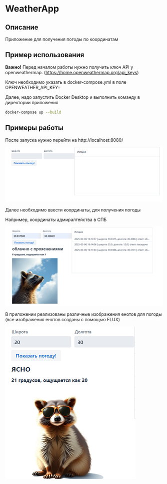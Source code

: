 # WeatherApp

## Описание

Приложение для получения погоды по координатам

## Пример использования

**Важно!** Перед началом работы нужно получить ключ API у openweathermap. (https://home.openweathermap.org/api_keys)

Ключ необходимо указать в docker-compose.yml в поле OPENWEATHER_API_KEY=

Далее, надо запустить Docker Desktop и выполнить команду в директории приложения

```bash
docker-compose up --build
```

## Примеры работы

После запуска нужно перейти на http://localhost:8080/

![img.png](images/img.png)

Далее необходимо ввести координаты, для получения погоды

Например, координаты адмиралтейства в СПБ

![img.png](images/img2.png)

В приложении реализованы различные изображения енотов для погоды (все изображения енотов созданы с помощью FLUX)

![img.png](images/img3.png)